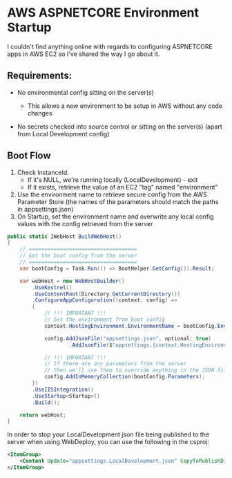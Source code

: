 # AWS ASPNETCORE Environment Startup

I couldn't find anything online with regards to configuring ASPNETCORE apps in AWS EC2 so I've shared the way I go about it.

## Requirements:

* No environmental config sitting on the server(s)
  * This allows a new environment to be setup in AWS without any code changes

* No secrets checked into source control or sitting on the server(s) (apart from Local Development config)

## Boot Flow

1. Check InstanceId.
   * If it's NULL, we're running locally (LocalDevelopment) - exit
   * If it exists, retrieve the value of an EC2 "tag" named "environment"
2. Use the environment name to retrieve secure config from the AWS Parameter Store (the names of the parameters should match the paths in appsettings.json)
3. On Startup, set the environment name and overwrite any local config values with the config retrieved from the server

```C#
public static IWebHost BuildWebHost()
{
    // ===================================
    // Get the boot config from the server
    // ===================================
    var bootConfig = Task.Run(() => BootHelper.GetConfig()).Result;

    var webHost = new WebHostBuilder()
        .UseKestrel()
        .UseContentRoot(Directory.GetCurrentDirectory())
        .ConfigureAppConfiguration((context, config) =>
        {
            // !!! IMPORTANT !!!
            // Set the environment from boot config
            context.HostingEnvironment.EnvironmentName = bootConfig.Environment;

            config.AddJsonFile("appsettings.json", optional: true)
                    .AddJsonFile($"appsettings.{context.HostingEnvironment.EnvironmentName}.json", optional: true);

            // !!! IMPORTANT !!!
            // If there are any parameters from the server
            // then we'll use them to override anything in the JSON files
            config.AddInMemoryCollection(bootConfig.Parameters);
        })
        .UseIISIntegration()
        .UseStartup<Startup>()
        .Build();

    return webHost;
}
```

In order to stop your LocalDevelopment json file being published to the server when using WebDeploy, you can use the following in the csproj:

```xml
<ItemGroup>
    <Content Update="appsettings.LocalDevelopment.json" CopyToPublishDirectory="Never" />
</ItemGroup>
```
